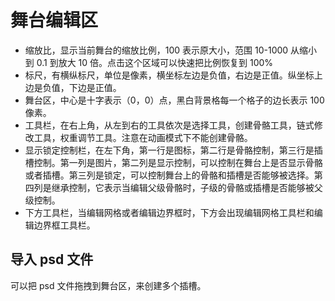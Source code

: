 # 舞台编辑区

- 缩放比，显示当前舞台的缩放比例，100 表示原大小，范围 10-1000 从缩小到 0.1 到放大 10 倍。点击这个区域可以快速把比例恢复到 100%
- 标尺，有横纵标尺，单位是像素，横坐标左边是负值，右边是正值。纵坐标上边是负值，下边是正值。
- 舞台区，中心是十字表示（0，0）点，黑白背景格每一个格子的边长表示 100 像素。
- 工具栏，在右上角，从左到右的工具依次是选择工具，创建骨骼工具，链式修改工具，权重调节工具。注意在动画模式下不能创建骨骼。
- 显示锁定控制栏，在左下角，第一行是图标，第二行是骨骼控制，第三行是插槽控制。第一列是图片，第二列是显示控制，可以控制在舞台上是否显示骨骼或者插槽。第三列是锁定，可以控制舞台上的骨骼和插槽是否能够被选择。第四列是继承控制，它表示当编辑父级骨骼时，子级的骨骼或插槽是否能够被父级控制。
- 下方工具栏，当编辑网格或者编辑边界框时，下方会出现编辑网格工具栏和编辑边界框工具栏。

## 导入 psd 文件

可以把 psd 文件拖拽到舞台区，来创建多个插槽。